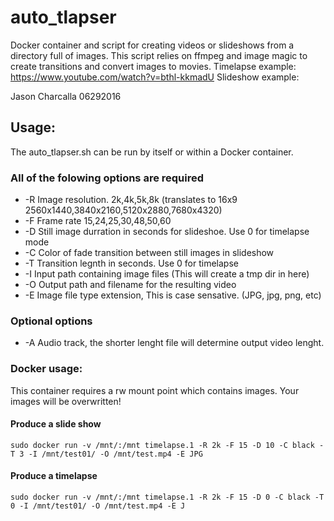 # auto_tlapser
Docker container and script for creating videos or slideshows from a directory full of images. This script relies on ffmpeg and image magic to create transitions and convert images to movies. 
Timelapse example: https://www.youtube.com/watch?v=bthl-kkmadU
Slideshow example:

Jason Charcalla 06292016

## Usage:
The auto_tlapser.sh can be run by itself or within a Docker container.

### All of the folowing options are required 

- -R Image resolution.  2k,4k,5k,8k (translates to 16x9 2560x1440,3840x2160,5120x2880,7680x4320)
- -F Frame rate 15,24,25,30,48,50,60
- -D Still image durration in seconds for slideshoe. Use 0 for timelapse mode
- -C Color of fade transition between still images in slideshow
- -T Transition legnth in seconds. Use 0 for timelapse
- -I Input path containing image files (This will create a tmp dir in here)
- -O Output path and filename for the resulting video
- -E Image file type extension, This is case sensative. (JPG, jpg, png, etc)

### Optional options

- -A Audio track, the shorter lenght file will determine output video lenght.


### Docker usage:
This container requires a rw mount point which contains images. Your images will be overwritten!

#### Produce a slide show
	sudo docker run -v /mnt/:/mnt timelapse.1 -R 2k -F 15 -D 10 -C black -T 3 -I /mnt/test01/ -O /mnt/test.mp4 -E JPG
#### Produce a timelapse
	sudo docker run -v /mnt/:/mnt timelapse.1 -R 2k -F 15 -D 0 -C black -T 0 -I /mnt/test01/ -O /mnt/test.mp4 -E J
